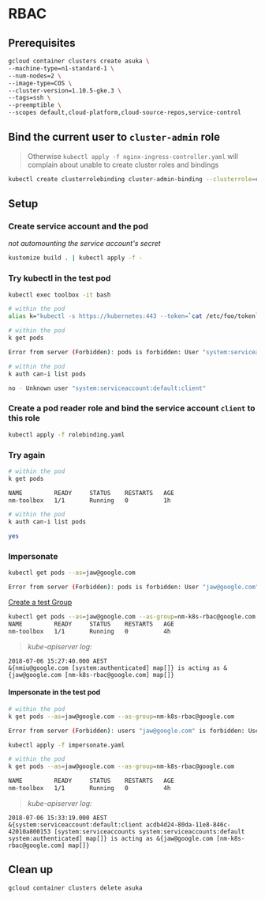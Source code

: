 # RBAC

## Prerequisites

```sh
gcloud container clusters create asuka \
--machine-type=n1-standard-1 \
--num-nodes=2 \
--image-type=COS \
--cluster-version=1.10.5-gke.3 \
--tags=ssh \
--preemptible \
--scopes default,cloud-platform,cloud-source-repos,service-control
```

## Bind the current user to `cluster-admin` role

> Otherwise `kubectl apply -f nginx-ingress-controller.yaml` will complain about unable to create cluster roles and bindings

```sh
kubectl create clusterrolebinding cluster-admin-binding --clusterrole=cluster-admin --user=$(gcloud config get-value core/account)
```

## Setup

### Create service account and the pod

_not automounting the service account's secret_


```sh
kustomize build . | kubectl apply -f -
```

### Try kubectl in the test pod

```sh
kubectl exec toolbox -it bash
```

```sh
# within the pod
alias k="kubectl -s https://kubernetes:443 --token=`cat /etc/foo/token` --certificate-authority=/etc/foo/ca.crt"
```

```sh
# within the pod
k get pods

Error from server (Forbidden): pods is forbidden: User "system:serviceaccount:default:client" cannot list pods in the namespace "default": Unknown user "system:serviceaccount:default:client"
```

```sh
# within the pod
k auth can-i list pods

no - Unknown user "system:serviceaccount:default:client"
```

### Create a pod reader role and bind the service account `client` to this role

```sh
kubectl apply -f rolebinding.yaml
```

### Try again

```sh
# within the pod
k get pods

NAME         READY     STATUS    RESTARTS   AGE
nm-toolbox   1/1       Running   0          1h
```

```sh
# within the pod
k auth can-i list pods

yes
```

### Impersonate

```sh
kubectl get pods --as=jaw@google.com

Error from server (Forbidden): pods is forbidden: User "jaw@google.com" cannot list pods in the namespace "default": Required "container.pods.list" permission.
```

[Create a test Group](https://groups.google.com/a/google.com/forum/#!members/nm-k8s-rbac)

```sh
kubectl get pods --as=jaw@google.com --as-group=nm-k8s-rbac@google.com
NAME         READY     STATUS    RESTARTS   AGE
nm-toolbox   1/1       Running   0          4h
```
> _kube-apiserver log:_
```
2018-07-06 15:27:40.000 AEST
&{nmiu@google.com [system:authenticated] map[]} is acting as &{jaw@google.com [nm-k8s-rbac@google.com] map[]}
```

#### Impersonate in the test pod

```sh
# within the pod
k get pods --as=jaw@google.com --as-group=nm-k8s-rbac@google.com

Error from server (Forbidden): users "jaw@google.com" is forbidden: User "system:serviceaccount:default:client" cannot impersonate users at the cluster scope: Unknown user "system:serviceaccount:default:client"
```

```sh
kubectl apply -f impersonate.yaml
```

```sh
# within the pod
k get pods --as=jaw@google.com --as-group=nm-k8s-rbac@google.com

NAME         READY     STATUS    RESTARTS   AGE
nm-toolbox   1/1       Running   0          4h
```

> _kube-apiserver log:_
```
2018-07-06 15:33:19.000 AEST
&{system:serviceaccount:default:client acdb4d24-80da-11e8-846c-42010a800153 [system:serviceaccounts system:serviceaccounts:default system:authenticated] map[]} is acting as &{jaw@google.com [nm-k8s-rbac@google.com] map[]}
```

## Clean up

```sh
gcloud container clusters delete asuka
```
